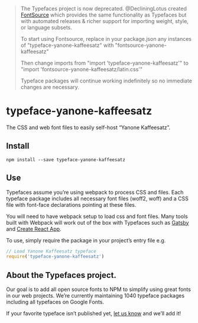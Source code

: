 >The Typefaces project is now deprecated. @DecliningLotus created
[FontSource](https://github.com/fontsource/fontsource) which provides the
same functionality as Typefaces but with automated releases & richer
support for importing weight, style, or language subsets.
>
>To start using Fontsource, replace in your package.json any instances of
"typeface-yanone-kaffeesatz" with "fontsource-yanone-kaffeesatz"
>
> Then change imports from "import 'typeface-yanone-kaffeesatz'" to "import 'fontsource-yanone-kaffeesatz/latin.css'"
>
>Typeface packages will continue working indefinitely so no immediate
>changes are necessary.

# typeface-yanone-kaffeesatz

The CSS and web font files to easily self-host “Yanone Kaffeesatz”.

## Install

`npm install --save typeface-yanone-kaffeesatz`

## Use

Typefaces assume you’re using webpack to process CSS and files. Each typeface
package includes all necessary font files (woff2, woff) and a CSS file with
font-face declarations pointing at these files.

You will need to have webpack setup to load css and font files. Many tools built
with Webpack will work out of the box with Typefaces such as [Gatsby](https://github.com/gatsbyjs/gatsby)
and [Create React App](https://github.com/facebookincubator/create-react-app).

To use, simply require the package in your project’s entry file e.g.

```javascript
// Load Yanone Kaffeesatz typeface
require('typeface-yanone-kaffeesatz')
```

## About the Typefaces project.

Our goal is to add all open source fonts to NPM to simplify using great fonts in
our web projects. We’re currently maintaining 1040 typeface packages
including all typefaces on Google Fonts.

If your favorite typeface isn’t published yet, [let us know](https://github.com/KyleAMathews/typefaces)
and we’ll add it!
